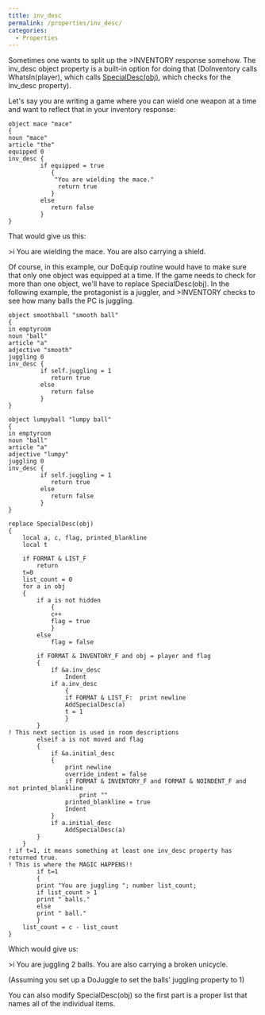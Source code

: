 ```yaml
---
title: inv_desc
permalink: /properties/inv_desc/
categories: 
  - Properties
---
```


Sometimes one wants to split up the &gt;INVENTORY response somehow. The
inv_desc object property is a built-in option for doing that
(DoInventory calls WhatsIn(player), which calls
[SpecialDesc(obj)](/routines/specialdesc/), which checks for the
inv_desc property).

Let's say you are writing a game where you can wield one weapon at a
time and want to reflect that in your inventory response:

    object mace "mace"
    {
    noun "mace"
    article "the"
    equipped 0
    inv_desc {
             if equipped = true
                {
                 "You are wielding the mace."
                  return true
                }
             else
                return false
             }
    }

That would give us this:

<div class="output">

&gt;i
You are wielding the mace.
You are also carrying a shield.

</div>

Of course, in this example, our DoEquip routine would have to make sure
that only one object was equipped at a time. If the game needs to check
for more than one object, we'll have to replace SpecialDesc(obj). In the
following example, the protagonist is a juggler, and &gt;INVENTORY
checks to see how many balls the PC is juggling.

    object smoothball "smooth ball"
    {
    in emptyroom
    noun "ball"
    article "a"
    adjective "smooth"
    juggling 0
    inv_desc {
             if self.juggling = 1
                return true
             else
                return false
             }
    }

    object lumpyball "lumpy ball"
    {
    in emptyroom
    noun "ball"
    article "a"
    adjective "lumpy"
    juggling 0
    inv_desc {
             if self.juggling = 1
                return true
             else
                return false
             }
    }

    replace SpecialDesc(obj)
    {
        local a, c, flag, printed_blankline
        local t

        if FORMAT & LIST_F
            return
        t=0
        list_count = 0
        for a in obj
        {
            if a is not hidden
                {
                c++
                flag = true
                }
            else
                flag = false

            if FORMAT & INVENTORY_F and obj = player and flag
            {
                if &a.inv_desc
                    Indent
                if a.inv_desc
                    {
                    if FORMAT & LIST_F:  print newline
                    AddSpecialDesc(a)
                    t = 1
                    }
            }
    ! This next section is used in room descriptions
            elseif a is not moved and flag
            {
                if &a.initial_desc
                {
                    print newline
                    override_indent = false
                    if FORMAT & INVENTORY_F and FORMAT & NOINDENT_F and not printed_blankline
                        print ""
                    printed_blankline = true
                    Indent
                }
                if a.initial_desc
                    AddSpecialDesc(a)
            }
        }
    ! if t=1, it means something at least one inv_desc property has returned true.
    ! This is where the MAGIC HAPPENS!!
            if t=1
            {
            print "You are juggling "; number list_count;
            if list_count > 1
            print " balls."
            else
            print " ball."
            }
        list_count = c - list_count
    }

Which would give us:

<div class="output">

&gt;i
You are juggling 2 balls.
You are also carrying a broken unicycle.

</div>

(Assuming you set up a DoJuggle to set the balls' juggling property to
1)

You can also modify SpecialDesc(obj) so the first part is a proper list
that names all of the individual items.
